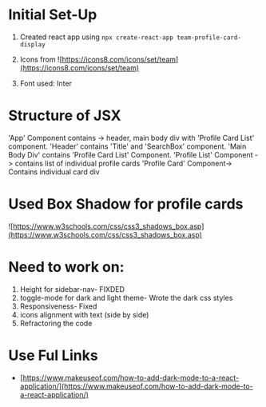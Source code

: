 # Initial Set-Up

1. Created react app using `npx create-react-app team-profile-card-display`

2. Icons from ![https://icons8.com/icons/set/team](https://icons8.com/icons/set/team)

3. Font used: Inter

# Structure of JSX

'App' Component contains -> header, main body div with 'Profile Card List' component.
'Header' contains 'Title' and 'SearchBox' component.
'Main Body Div' contains 'Profile Card List' Component.
'Profile List' Component -> contains list of individual profile cards
'Profile Card' Component-> Contains individual card div

# Used Box Shadow for profile cards

![https://www.w3schools.com/css/css3_shadows_box.asp](https://www.w3schools.com/css/css3_shadows_box.asp)

# Need to work on:

1. Height for sidebar-nav- FIXDED
2. toggle-mode for dark and light theme- Wrote the dark css styles
3. Responsiveness- Fixed
4. icons alignment with text (side by side)
5. Refractoring the code

# Use Ful Links

- [https://www.makeuseof.com/how-to-add-dark-mode-to-a-react-application/](https://www.makeuseof.com/how-to-add-dark-mode-to-a-react-application/)
